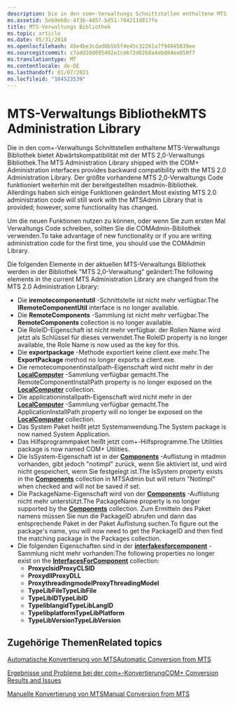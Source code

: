 ```yaml
---
description: Die in den com+-Verwaltungs Schnittstellen enthaltene MTS-Verwaltungs Bibliothek bietet Abwärtskompatibilität mit der MTS 2,0-Verwaltungs Bibliothek.
ms.assetid: 5eb9e68c-4f3b-4d57-bd51-704211d817fe
title: MTS-Verwaltungs Bibliothek
ms.topic: article
ms.date: 05/31/2018
ms.openlocfilehash: 45e4be3cdad6b5b5f4e45c32261a7f94845839ee
ms.sourcegitcommit: c7add10d695482e1ceb72d62b8a4ebd84ea050f7
ms.translationtype: MT
ms.contentlocale: de-DE
ms.lasthandoff: 01/07/2021
ms.locfileid: "104523539"
---
```

# <a name="mts-administration-library"></a><span data-ttu-id="34686-103">MTS-Verwaltungs Bibliothek</span><span class="sxs-lookup"><span data-stu-id="34686-103">MTS Administration Library</span></span>

<span data-ttu-id="34686-104">Die in den com+-Verwaltungs Schnittstellen enthaltene MTS-Verwaltungs Bibliothek bietet Abwärtskompatibilität mit der MTS 2,0-Verwaltungs Bibliothek.</span><span class="sxs-lookup"><span data-stu-id="34686-104">The MTS Administration Library shipped with the COM+ Administration interfaces provides backward compatibility with the MTS 2.0 Administration Library.</span></span> <span data-ttu-id="34686-105">Der größte vorhandene MTS 2,0-Verwaltungs Code funktioniert weiterhin mit der bereitgestellten msadmin-Bibliothek. Allerdings haben sich einige Funktionen geändert.</span><span class="sxs-lookup"><span data-stu-id="34686-105">Most existing MTS 2.0 administration code will still work with the MTSAdmin Library that is provided; however, some functionality has changed.</span></span>

<span data-ttu-id="34686-106">Um die neuen Funktionen nutzen zu können, oder wenn Sie zum ersten Mal Verwaltungs Code schreiben, sollten Sie die COMAdmin-Bibliothek verwenden.</span><span class="sxs-lookup"><span data-stu-id="34686-106">To take advantage of new functionality or if you are writing administration code for the first time, you should use the COMAdmin Library.</span></span>

<span data-ttu-id="34686-107">Die folgenden Elemente in der aktuellen MTS-Verwaltungs Bibliothek werden in der Bibliothek "MTS 2,0-Verwaltung" geändert:</span><span class="sxs-lookup"><span data-stu-id="34686-107">The following elements in the current MTS Administration Library are changed from the MTS 2.0 Administration Library:</span></span>

-   <span data-ttu-id="34686-108">Die **iremotecomponentutil** -Schnittstelle ist nicht mehr verfügbar.</span><span class="sxs-lookup"><span data-stu-id="34686-108">The **IRemoteComponentUtil** interface is no longer available.</span></span>
-   <span data-ttu-id="34686-109">Die **RemoteComponents** -Sammlung ist nicht mehr verfügbar.</span><span class="sxs-lookup"><span data-stu-id="34686-109">The **RemoteComponents** collection is no longer available.</span></span>
-   <span data-ttu-id="34686-110">Die RoleID-Eigenschaft ist nicht mehr verfügbar. der Rollen Name wird jetzt als Schlüssel für dieses verwendet.</span><span class="sxs-lookup"><span data-stu-id="34686-110">The RoleID property is no longer available, the Role Name is now used as the key for this.</span></span>
-   <span data-ttu-id="34686-111">Die **exportpackage** -Methode exportiert keine client.exe mehr.</span><span class="sxs-lookup"><span data-stu-id="34686-111">The **ExportPackage** method no longer exports a client.exe.</span></span>
-   <span data-ttu-id="34686-112">Die remotecomponentinstallpath-Eigenschaft wird nicht mehr in der [**LocalComputer**](localcomputer.md) -Sammlung verfügbar gemacht.</span><span class="sxs-lookup"><span data-stu-id="34686-112">The RemoteComponentInstallPath property is no longer exposed on the [**LocalComputer**](localcomputer.md) collection.</span></span>
-   <span data-ttu-id="34686-113">Die applicationinstallpath-Eigenschaft wird nicht mehr in der [**LocalComputer**](localcomputer.md) -Sammlung verfügbar gemacht.</span><span class="sxs-lookup"><span data-stu-id="34686-113">The ApplicationInstallPath property will no longer be exposed on the [**LocalComputer**](localcomputer.md) collection.</span></span>
-   <span data-ttu-id="34686-114">Das System Paket heißt jetzt Systemanwendung.</span><span class="sxs-lookup"><span data-stu-id="34686-114">The System package is now named System Application.</span></span>
-   <span data-ttu-id="34686-115">Das Hilfsprogrammpaket heißt jetzt com+-Hilfsprogramme.</span><span class="sxs-lookup"><span data-stu-id="34686-115">The Utilities package is now named COM+ Utilities.</span></span>
-   <span data-ttu-id="34686-116">Die IsSystem-Eigenschaft ist in der [**Components**](components.md) -Auflistung in mtadmin vorhanden, gibt jedoch "notimpl" zurück, wenn Sie aktiviert ist, und wird nicht gespeichert, wenn Sie festgelegt ist.</span><span class="sxs-lookup"><span data-stu-id="34686-116">The IsSystem property exists in the [**Components**](components.md) collection in MTSAdmin but will return "NotImpl" when checked and will not be saved if set.</span></span>
-   <span data-ttu-id="34686-117">Die PackageName-Eigenschaft wird von der [**Components**](components.md) -Auflistung nicht mehr unterstützt.</span><span class="sxs-lookup"><span data-stu-id="34686-117">The PackageName property is no longer supported by the [**Components**](components.md) collection.</span></span> <span data-ttu-id="34686-118">Zum Ermitteln des Paket namens müssen Sie nun die PackageID abrufen und dann das entsprechende Paket in der Paket Auflistung suchen.</span><span class="sxs-lookup"><span data-stu-id="34686-118">To figure out the package's name, you will now need to get the PackageID and then find the matching package in the Packages collection.</span></span>
-   <span data-ttu-id="34686-119">Die folgenden Eigenschaften sind in der [**interfakesforcomponent**](interfacesforcomponent.md) -Sammlung nicht mehr vorhanden:</span><span class="sxs-lookup"><span data-stu-id="34686-119">The following properties no longer exist on the [**InterfacesForComponent**](interfacesforcomponent.md) collection:</span></span>
    -   <span data-ttu-id="34686-120">**Proxyclsid**</span><span class="sxs-lookup"><span data-stu-id="34686-120">**ProxyCLSID**</span></span>
    -   <span data-ttu-id="34686-121">**Proxydll**</span><span class="sxs-lookup"><span data-stu-id="34686-121">**ProxyDLL**</span></span>
    -   <span data-ttu-id="34686-122">**Proxythreadingmodel**</span><span class="sxs-lookup"><span data-stu-id="34686-122">**ProxyThreadingModel**</span></span>
    -   <span data-ttu-id="34686-123">**TypeLibFile**</span><span class="sxs-lookup"><span data-stu-id="34686-123">**TypeLibFile**</span></span>
    -   <span data-ttu-id="34686-124">**TypeLibID**</span><span class="sxs-lookup"><span data-stu-id="34686-124">**TypeLibID**</span></span>
    -   <span data-ttu-id="34686-125">**Typeliblangid**</span><span class="sxs-lookup"><span data-stu-id="34686-125">**TypeLibLangID**</span></span>
    -   <span data-ttu-id="34686-126">**Typelibplatform**</span><span class="sxs-lookup"><span data-stu-id="34686-126">**TypeLibPlatform**</span></span>
    -   <span data-ttu-id="34686-127">**TypeLibVersion**</span><span class="sxs-lookup"><span data-stu-id="34686-127">**TypeLibVersion**</span></span>

## <a name="related-topics"></a><span data-ttu-id="34686-128">Zugehörige Themen</span><span class="sxs-lookup"><span data-stu-id="34686-128">Related topics</span></span>

<dl> <dt>

[<span data-ttu-id="34686-129">Automatische Konvertierung von MTS</span><span class="sxs-lookup"><span data-stu-id="34686-129">Automatic Conversion from MTS</span></span>](automatic-conversion-from-mts.md)
</dt> <dt>

[<span data-ttu-id="34686-130">Ergebnisse und Probleme bei der com+-Konvertierung</span><span class="sxs-lookup"><span data-stu-id="34686-130">COM+ Conversion Results and Issues</span></span>](com--conversion-results-and-issues.md)
</dt> <dt>

[<span data-ttu-id="34686-131">Manuelle Konvertierung von MTS</span><span class="sxs-lookup"><span data-stu-id="34686-131">Manual Conversion from MTS</span></span>](manual-conversion-from-mts.md)
</dt> </dl>

 

 



